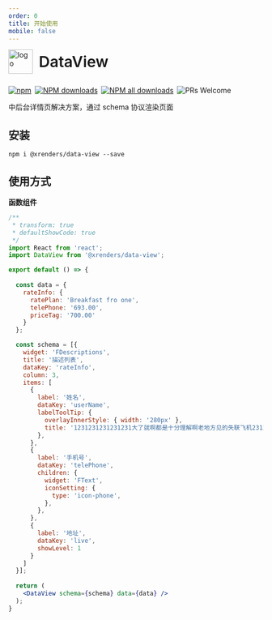 ```yaml
---
order: 0
title: 开始使用
mobile: false
---
```


<div style="display:flex;align-items:center;margin-bottom:24px">
  <img src="https://img.alicdn.com/tfs/TB17UtINiLaK1RjSZFxXXamPFXa-606-643.png" alt="logo" width="48px"/>
  <span style="font-size:30px;font-weight:600;display:inline-block;margin-left:12px">DataView</span>
</div>
<p style="display:flex;justify-content:space-between;width:440px">
  <a href="https://www.npmjs.com/package/@xrenders/data-view" target="_blank">
    <img alt="npm" src="https://img.shields.io/npm/v/@xrenders/data-view.svg?maxAge=3600&style=flat-square">
  </a>
  <a href="https://npmjs.org/package/@xrenders/data-view" target="_blank">
    <img alt="NPM downloads" src="https://img.shields.io/npm/dm/@xrenders/data-view.svg?style=flat-square">
  </a>
  <a href="https://npmjs.org/package/@xrenders/data-view" target="_blank">
    <img alt="NPM all downloads" src="https://img.shields.io/npm/dt/@xrenders/data-view.svg?style=flat-square">
  </a>
  <a>
    <img alt="PRs Welcome" src="https://img.shields.io/badge/PRs-welcome-brightgreen.svg?style=flat-square">
  </a>
</p>

中后台详情页解决方案，通过 schema 协议渲染页面


## 安装
```shell
npm i @xrenders/data-view --save
```

## 使用方式

**函数组件**

```jsx
/**
 * transform: true
 * defaultShowCode: true
 */
import React from 'react';
import DataView from '@xrenders/data-view';

export default () => {
 
  const data = {
    rateInfo: {
      ratePlan: 'Breakfast fro one',
      telePhone: '693.00',
      priceTag: '700.00'
    }
  };

  const schema = [{
    widget: 'FDescriptions',
    title: '描述列表',
    dataKey: 'rateInfo',
    column: 3,
    items: [
      {
        label: '姓名',
        dataKey: 'userName',
        labelToolTip: {
          overlayInnerStyle: { width: '280px' },
          title: '1231231231231231大了就啊都是十分理解啊老地方见的失联飞机23123',
        },
      },
      {
        label: '手机号',
        dataKey: 'telePhone',
        children: {
          widget: 'FText',
          iconSetting: {
            type: 'icon-phone',
          },
        },
      },
      {
        label: '地址',
        dataKey: 'live',
        showLevel: 1
      }
    ]
  }];
  
  return (
    <DataView schema={schema} data={data} />
  );
}
```